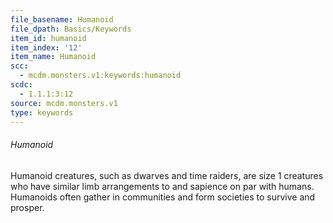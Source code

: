```yaml
---
file_basename: Humanoid
file_dpath: Basics/Keywords
item_id: humanoid
item_index: '12'
item_name: Humanoid
scc:
  - mcdm.monsters.v1:keywords:humanoid
scdc:
  - 1.1.1:3:12
source: mcdm.monsters.v1
type: keywords
---
```


###### Humanoid

Humanoid creatures, such as dwarves and time raiders, are size 1 creatures who have similar limb arrangements to and sapience on par with humans. Humanoids often gather in communities and form societies to survive and prosper.
